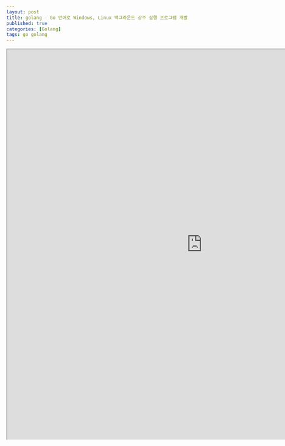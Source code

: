 ```yaml
---
layout: post
title: golang - Go 언어로 Windows, Linux 백그라운드 상주 실행 프로그램 개발
published: true
categories: [Golang]
tags: go golang 
---
```

<iframe width="1024" height="1024" src="https://docs.google.com/document/d/e/2PACX-1vSbu_J-EsbKGrfoe0o_CBuwmnk6CejcybssxUK9gu07Q94GmjwG6YxYB1bBlpKD0sbRM0ZO3J_dQGX1/pub?embedded=true"></iframe>    
  